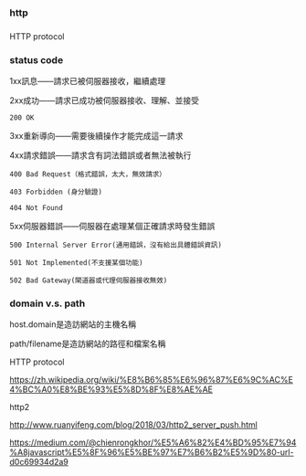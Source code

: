 ### http ###
###

HTTP protocol

### status code

1xx訊息——請求已被伺服器接收，繼續處理

2xx成功——請求已成功被伺服器接收、理解、並接受

    200 OK

3xx重新導向——需要後續操作才能完成這一請求

4xx請求錯誤——請求含有詞法錯誤或者無法被執行

    400 Bad Request（格式錯誤，太大，無效請求）

    403 Forbidden (身分驗證)

    404 Not Found

5xx伺服器錯誤——伺服器在處理某個正確請求時發生錯誤

    500 Internal Server Error(通用錯誤，沒有給出具體錯誤資訊)

    501 Not Implemented(不支援某個功能)

    502 Bad Gateway(閘道器或代理伺服器接收無效)


### domain v.s. path

host.domain是造訪網站的主機名稱

path/filename是造訪網站的路徑和檔案名稱






HTTP protocol

https://zh.wikipedia.org/wiki/%E8%B6%85%E6%96%87%E6%9C%AC%E4%BC%A0%E8%BE%93%E5%8D%8F%E8%AE%AE

http2

http://www.ruanyifeng.com/blog/2018/03/http2_server_push.html


https://medium.com/@chienrongkhor/%E5%A6%82%E4%BD%95%E7%94%A8javascript%E5%8F%96%E5%BE%97%E7%B6%B2%E5%9D%80-url-d0c69934d2a9